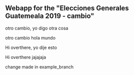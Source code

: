 ## Webapp for the "Elecciones Generales Guatemeala 2019 - cambio"

otro cambio, yo digo otra cosa

otro cambio hola mundo

Hi overthere, yo dije esto

Hi overthere jajajaja

change made in example_branch
